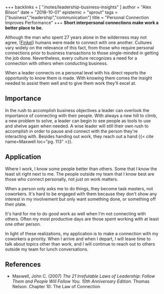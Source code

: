 +++
backlinks = [
  "/notes/leadership-business-insights"
]
author = "Alex Bilson"
date = "2018-10-01"
epistemic = "sprout"
tags = ["business","leadership","communication"]
title = "Personal Connection Improves Performance"
+++
**Short interpersonal connections make work a better place to be.**

Although the man who spent 27 years alone in the wilderness may not agree, ([Finkel](https://www.theguardian.com/news/2017/mar/15/stranger-in-the-woods-christopher-knight-hermit-maine)) humans were made to connect with one another.  Cultures vary widely on the relevance of this fact, from those who require personal connections prior to business transactions to those single-minded in getting the job done.  Nevertheless, every culture recognizes a need for a connection with others when conducting business.

When a leader connects on a personal level with his direct reports the opportunity to know them is made.  With knowing them comes the insight needed to assist them well and to give them work they'll excel at.

## Importance

In the rush to accomplish business objectives a leader can overlook the importance of connecting with their people.  With always a new hill to climb, a new problem to solve, a leader can begin to see people as tools to use and shelve again when needed.  A wise leader will still their own rush to accomplish in order to pause and connect with the person they're interacting with.  Besides handing out work, they reach out a hand {{< cite name=Maxwell loc="pg. 113" >}}.

## Application

Where I work, I know some people better than others.  Some that I know the least sit right next to me.  The people outside my team that I know best are those who connect personally, not just on work matters.

When a person only asks me to do things, they become task masters, not coworkers.  It's hard to be engaged with them because they don't show any interest in my involvement but only want something done, or something off their plate.

It's hard for me to do good work as well when I'm not connecting with others.  Often my most productive days are those spent working with at least one other person.

In light of these realizations, my application is to make a connection with my coworkers a priority.  When I arrive and when I depart, I will leave time to talk about topics other than work, and I will continue to reach out to others outside my team for lunch conversations.

## References

- Maxwell, John C. (2007) _The 21 Irrefutable Laws of Leadership: Follow Them and People Will Follow You. 10th Anniversary Edition_. Thomas Nelson. Chapter 10: The Law of Connection
